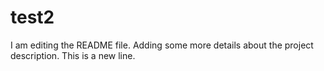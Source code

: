 # test2
I am editing the README file. Adding some more details about the project description.
This is a new line.
